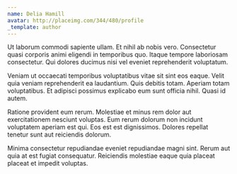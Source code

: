 ```yaml
---
name: Delia Hamill
avatar: http://placeimg.com/344/480/profile
_template: author
---
```

Ut laborum commodi sapiente ullam. Et nihil ab nobis vero. Consectetur quasi corporis animi eligendi in temporibus quo. Itaque tempore laboriosam consectetur. Qui dolores ducimus nisi vel eveniet reprehenderit voluptatum.
  
Veniam ut occaecati temporibus voluptatibus vitae sit sint eos eaque. Velit quia veniam reprehenderit ea laudantium. Quis debitis totam. Aperiam totam voluptatibus. Et adipisci possimus explicabo eum sunt officia nihil. Quasi id autem.
  
Ratione provident eum rerum. Molestiae et minus rem dolor aut exercitationem nesciunt voluptas. Eum rerum dolorum non incidunt voluptatem aperiam est qui. Eos est est dignissimos. Dolores repellat tenetur sunt aut reiciendis dolorum.
  
Minima consectetur repudiandae eveniet repudiandae magni sint. Rerum aut quia at est fugiat consequatur. Reiciendis molestiae eaque quia placeat placeat et impedit voluptas.
